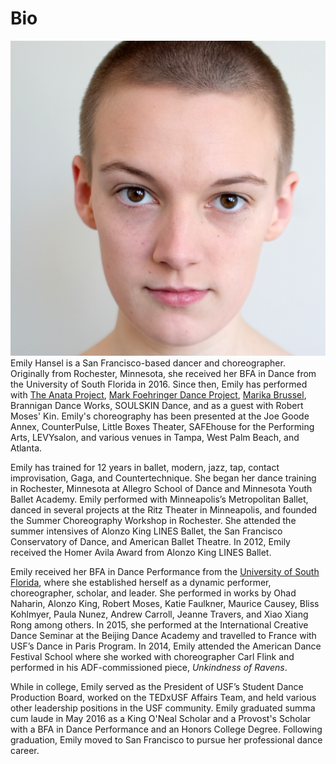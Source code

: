 # Bio

![Emily Hansel](../assets/img/headshot-2.jpg) Emily Hansel
is a San Francisco-based dancer and choreographer.
Originally from Rochester, Minnesota, she received her BFA in Dance
from the University of South Florida in 2016. Since then, Emily
has performed with [The Anata Project](http://theanataproject.org/),
[Mark Foehringer Dance Project](http://mfdpsf.org/),
[Marika Brussel](https://www.marikabrussel.com/),
Brannigan Dance Works, SOULSKIN Dance, and as a guest
with Robert Moses' Kin. Emily's choreography has been presented at the
Joe Goode Annex, CounterPulse, Little Boxes Theater, SAFEhouse for the Performing Arts,
LEVYsalon, and various venues in Tampa, West Palm Beach, and Atlanta.

Emily has trained for 12 years in ballet, modern, jazz, tap, contact improvisation,
Gaga, and Countertechnique. She began her dance training in Rochester,
Minnesota at Allegro School of Dance and Minnesota Youth Ballet Academy.
Emily performed with Minneapolis’s Metropolitan Ballet, danced in
several projects at the Ritz Theater in Minneapolis, and founded
the Summer Choreography Workshop in Rochester. She attended the summer
intensives of Alonzo King LINES Ballet, the San Francisco Conservatory of Dance,
and American Ballet Theatre. In 2012, Emily received the Homer Avila Award
from Alonzo King LINES Ballet.

Emily received her BFA in Dance Performance from the
[University of South Florida](http://theatreanddance.arts.usf.edu/content/go/dance/),
where she established herself as a dynamic performer, choreographer,
scholar, and leader. She performed in works by Ohad Naharin, Alonzo King,
Robert Moses, Katie Faulkner, Maurice Causey, Bliss Kohlmyer, Paula Nunez,
Andrew Carroll, Jeanne Travers, and Xiao Xiang Rong among others. In 2015,
she performed at the International Creative Dance Seminar at the Beijing
Dance Academy and travelled to France with USF’s Dance in Paris Program.
In 2014, Emily attended the American Dance Festival School where she worked
with choreographer Carl Flink and performed in his ADF-commissioned piece,
_Unkindness of Ravens_.

While in college, Emily served as the President of USF’s Student Dance
Production Board, worked on the TEDxUSF Affairs Team, and held various
other leadership positions in the USF community. Emily graduated summa
cum laude in May 2016 as a King O'Neal Scholar and a Provost's Scholar
with a BFA in Dance Performance and an Honors College Degree. Following
graduation, Emily moved to San Francisco to pursue her professional dance career.
